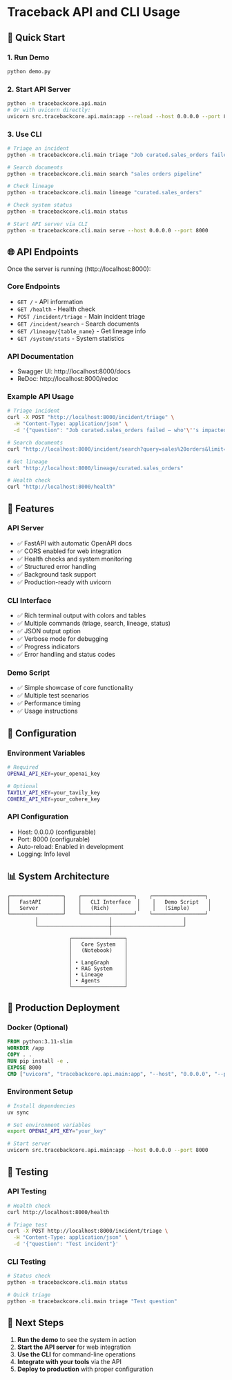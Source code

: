 # Traceback API and CLI Usage

## 🚀 Quick Start

### 1. Run Demo
```bash
python demo.py
```

### 2. Start API Server
```bash
python -m tracebackcore.api.main
# Or with uvicorn directly:
uvicorn src.tracebackcore.api.main:app --reload --host 0.0.0.0 --port 8000
```

### 3. Use CLI
```bash
# Triage an incident
python -m tracebackcore.cli.main triage "Job curated.sales_orders failed — who's impacted?"

# Search documents
python -m tracebackcore.cli.main search "sales orders pipeline"

# Check lineage
python -m tracebackcore.cli.main lineage "curated.sales_orders"

# Check system status
python -m tracebackcore.cli.main status

# Start API server via CLI
python -m tracebackcore.cli.main serve --host 0.0.0.0 --port 8000
```

## 🌐 API Endpoints

Once the server is running (http://localhost:8000):

### Core Endpoints
- `GET /` - API information
- `GET /health` - Health check
- `POST /incident/triage` - Main incident triage
- `GET /incident/search` - Search documents
- `GET /lineage/{table_name}` - Get lineage info
- `GET /system/stats` - System statistics

### API Documentation
- Swagger UI: http://localhost:8000/docs
- ReDoc: http://localhost:8000/redoc

### Example API Usage
```bash
# Triage incident
curl -X POST "http://localhost:8000/incident/triage" \
  -H "Content-Type: application/json" \
  -d '{"question": "Job curated.sales_orders failed — who'\''s impacted?"}'

# Search documents
curl "http://localhost:8000/incident/search?query=sales%20orders&limit=3"

# Get lineage
curl "http://localhost:8000/lineage/curated.sales_orders"

# Health check
curl "http://localhost:8000/health"
```

## 🎯 Features

### API Server
- ✅ FastAPI with automatic OpenAPI docs
- ✅ CORS enabled for web integration
- ✅ Health checks and system monitoring
- ✅ Structured error handling
- ✅ Background task support
- ✅ Production-ready with uvicorn

### CLI Interface
- ✅ Rich terminal output with colors and tables
- ✅ Multiple commands (triage, search, lineage, status)
- ✅ JSON output option
- ✅ Verbose mode for debugging
- ✅ Progress indicators
- ✅ Error handling and status codes

### Demo Script
- ✅ Simple showcase of core functionality
- ✅ Multiple test scenarios
- ✅ Performance timing
- ✅ Usage instructions

## 🔧 Configuration

### Environment Variables
```bash
# Required
OPENAI_API_KEY=your_openai_key

# Optional
TAVILY_API_KEY=your_tavily_key
COHERE_API_KEY=your_cohere_key
```

### API Configuration
- Host: 0.0.0.0 (configurable)
- Port: 8000 (configurable)
- Auto-reload: Enabled in development
- Logging: Info level

## 📊 System Architecture

```
┌─────────────────┐    ┌─────────────────┐    ┌─────────────────┐
│   FastAPI       │    │   CLI Interface  │    │   Demo Script   │
│   Server        │    │   (Rich)         │    │   (Simple)      │
└─────────────────┘    └─────────────────┘    └─────────────────┘
         │                       │                       │
         └───────────────────────┼───────────────────────┘
                                 │
                    ┌─────────────────┐
                    │   Core System   │
                    │   (Notebook)    │
                    │                 │
                    │ • LangGraph     │
                    │ • RAG System    │
                    │ • Lineage       │
                    │ • Agents        │
                    └─────────────────┘
```

## 🚀 Production Deployment

### Docker (Optional)
```dockerfile
FROM python:3.11-slim
WORKDIR /app
COPY . .
RUN pip install -e .
EXPOSE 8000
CMD ["uvicorn", "tracebackcore.api.main:app", "--host", "0.0.0.0", "--port", "8000"]
```

### Environment Setup
```bash
# Install dependencies
uv sync

# Set environment variables
export OPENAI_API_KEY="your_key"

# Start server
uvicorn src.tracebackcore.api.main:app --host 0.0.0.0 --port 8000
```

## 🧪 Testing

### API Testing
```bash
# Health check
curl http://localhost:8000/health

# Triage test
curl -X POST http://localhost:8000/incident/triage \
  -H "Content-Type: application/json" \
  -d '{"question": "Test incident"}'
```

### CLI Testing
```bash
# Status check
python -m tracebackcore.cli.main status

# Quick triage
python -m tracebackcore.cli.main triage "Test question"
```

## 📝 Next Steps

1. **Run the demo** to see the system in action
2. **Start the API server** for web integration
3. **Use the CLI** for command-line operations
4. **Integrate with your tools** via the API
5. **Deploy to production** with proper configuration

